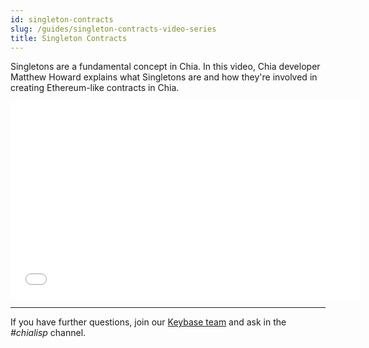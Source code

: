```yaml
---
id: singleton-contracts
slug: /guides/singleton-contracts-video-series
title: Singleton Contracts
---
```


Singletons are a fundamental concept in Chia. In this video, Chia developer Matthew Howard explains what Singletons are and how they're involved in creating Ethereum-like contracts in Chia.

<div class="videoWrapper">
<iframe src="//www.youtube.com/embed/kA0l9n5SEI8" frameborder="0" allowfullscreen webkitallowfullscreen mozallowfullscreen width="560" height="315"></iframe>
</div>

---

If you have further questions, join our [Keybase team](https://keybase.io/team/chia_network.public) and ask in the _#chialisp_ channel.
